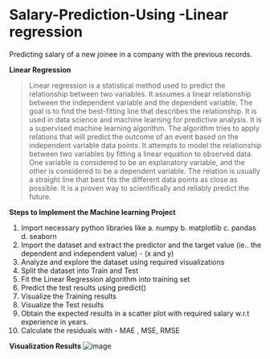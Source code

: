 # Salary-Prediction-Using -Linear regression
Predicting salary of a new joinee in a company with the previous records.

**Linear Regression**

> Linear regression is a statistical method used to predict the relationship between two variables. It assumes a linear relationship between the independent variable and the dependent variable. The goal is to find the best-fitting line that describes the relationship.
> It is used in data science and machine learning for predictive analysis. It is a supervised machine learning algorithm. The algorithm tries to apply relations that will predict the outcome of an event based on the independent variable data points.
> It attempts to model the relationship between two variables by fitting a linear equation to observed data. One variable is considered to be an explanatory variable, and the other is considered to be a dependent variable. The relation is usually a straight line that best fits the different data points as close as possible.
> It is a proven way to scientifically and reliably predict the future.

**Steps to Implement the Machine learning Project**

1. Import necessary python libraries like
      a. numpy 
      b. matplotlib
      c. pandas 
      d. seaborn
2. Import the dataset and extract the predictor and the target value (ie.. the dependent and independent value) - (x and y)
3. Analyze and explore the dataset using required visualizations
4. Split the dataset into Train and Test
5. Fit the Linear Regression algorithm into training set
6. Predict the test results using predict()
7. Visualize the Training results
8. Visualize the Test results
9. Obtain the expected results in a scatter plot with required salary w.r.t experience in years.
10. Calculate the residuals with - MAE , MSE, RMSE

**Visualization Results**
![image](https://github.com/deva-246/Salary-Prediction-Linear-Regression/assets/75877347/90c85fbd-87a3-4fbe-bbcf-53bd851e1cc3)


    
 

